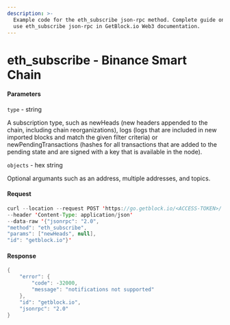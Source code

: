 ```yaml
---
description: >-
  Example code for the eth_subscribe json-rpc method. Сomplete guide on how to
  use eth_subscribe json-rpc in GetBlock.io Web3 documentation.
---
```


# eth\_subscribe - Binance Smart Chain

#### Parameters

`type` - string

A subscription type, such as newHeads (new headers appended to the chain, including chain reorganizations), logs (logs that are included in new imported blocks and match the given filter criteria) or newPendingTransactions (hashes for all transactions that are added to the pending state and are signed with a key that is available in the node).

`objects` - hex string

Optional argumants such as an address, multiple addresses, and topics.

#### Request

```java
curl --location --request POST 'https://go.getblock.io/<ACCESS-TOKEN>/' 
--header 'Content-Type: application/json' 
--data-raw '{"jsonrpc": "2.0",
"method": "eth_subscribe",
"params": ["newHeads", null],
"id": "getblock.io"}'
```

#### Response

```java
{
    "error": {
        "code": -32000,
        "message": "notifications not supported"
    },
    "id": "getblock.io",
    "jsonrpc": "2.0"
}
```
